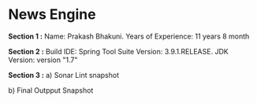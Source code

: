 News Engine
===================

**Section 1 :** 
Name: Prakash Bhakuni.
Years of Experience: 11 years 8 month


**Section 2 :** 
Build IDE: Spring Tool Suite Version: 3.9.1.RELEASE.
JDK Version: version "1.7"	


**Section 3 :** 
a)  Sonar Lint snapshot

b) Final Outpput Snapshot
